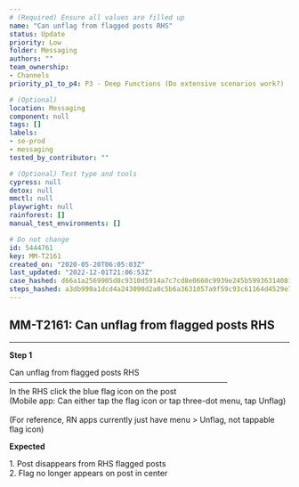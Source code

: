 ```yaml
---
# (Required) Ensure all values are filled up
name: "Can unflag from flagged posts RHS"
status: Update
priority: Low
folder: Messaging
authors: ""
team_ownership: 
- Channels
priority_p1_to_p4: P3 - Deep Functions (Do extensive scenarios work?)

# (Optional)
location: Messaging
component: null
tags: []
labels: 
- se-prod
- messaging
tested_by_contributor: ""

# (Optional) Test type and tools
cypress: null
detox: null
mmctl: null
playwright: null
rainforest: []
manual_test_environments: []

# Do not change
id: 5444761
key: MM-T2161
created_on: "2020-05-20T06:05:03Z"
last_updated: "2022-12-01T21:06:53Z"
case_hashed: d66a1a2569905d8c9310d5914a7c7cd8e0660c9939e245b59936314081e37f44f17e879eabeb2c2aa73ff79df38dcb10
steps_hashed: a3db990a1dcd4a243090d2a0c5b6a3631057a9f59c93c61164d4529e7239f3c2deb20005a80293790ec2aaf9ff1d8fd0
---
```


<!-- (Auto-generated) Based on frontmatter's "key" and "name" -->

## MM-T2161: Can unflag from flagged posts RHS

---

**Step 1**

Can unflag from flagged posts RHS\
————————————————————————————\
In the RHS click the blue flag icon on the post\
(Mobile app: Can either tap the flag icon or tap three-dot menu, tap Unflag)\
\
(For reference, RN apps currently just have menu > Unflag, not tappable flag icon)

**Expected**

1\. Post disappears from RHS flagged posts\
2\. Flag no longer appears on post in center
